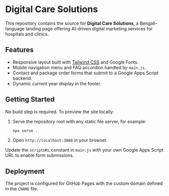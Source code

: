 # Digital Care Solutions

This repository contains the source for **Digital Care Solutions**, a Bengali-language landing page offering AI-driven digital marketing services for hospitals and clinics.

## Features
- Responsive layout built with [Tailwind CSS](https://tailwindcss.com) and Google Fonts.
- Mobile navigation menu and FAQ accordion handled by `main.js`.
- Contact and package order forms that submit to a Google Apps Script backend.
- Dynamic current year display in the footer.

## Getting Started
No build step is required. To preview the site locally:

1. Serve the repository root with any static file server, for example:
   ```bash
   npx serve .
   ```
2. Open `http://localhost:3000` in your browser.

Update the `scriptURL` constant in `main.js` with your own Google Apps Script URL to enable form submissions.

## Deployment
The project is configured for GitHub Pages with the custom domain defined in the `CNAME` file.

